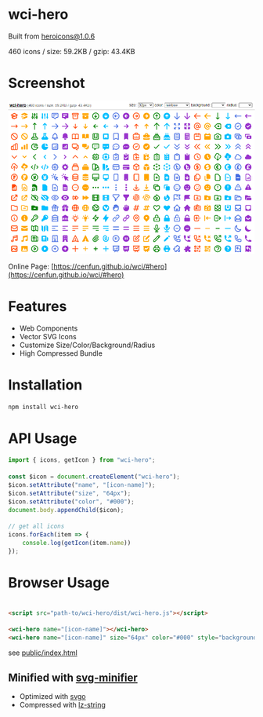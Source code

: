 # wci-hero
Built from [heroicons@1.0.6](https://github.com/tailwindlabs/heroicons)  

460 icons / size: 59.2KB / gzip: 43.4KB  



# Screenshot
![screenshot](public/screenshot.png)

Online Page: [https://cenfun.github.io/wci/#hero](https://cenfun.github.io/wci/#hero)

# Features
* Web Components
* Vector SVG Icons 
* Customize Size/Color/Background/Radius
* High Compressed Bundle
# Installation
```sh
npm install wci-hero
```
# API Usage
```js
import { icons, getIcon } from "wci-hero";

const $icon = document.createElement("wci-hero");
$icon.setAttribute("name", "[icon-name]");
$icon.setAttribute("size", "64px");
$icon.setAttribute("color", "#000");
document.body.appendChild($icon);

// get all icons
icons.forEach(item => {
    console.log(getIcon(item.name))
});
```
# Browser Usage
```html

<script src="path-to/wci-hero/dist/wci-hero.js"></script>

<wci-hero name="[icon-name]"></wci-hero>
<wci-hero name="[icon-name]" size="64px" color="#000" style="background:#f5f5f5;"></wci-hero>
```
see [public/index.html](public/index.html)

## Minified with [svg-minifier](https://github.com/cenfun/svg-minifier)
* Optimized with [svgo](https://github.com/svg/svgo)
* Compressed with [lz-string](https://github.com/pieroxy/lz-string)
